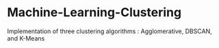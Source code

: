 # Machine-Learning-Clustering
Implementation of three clustering algorithms : Agglomerative, DBSCAN, and K-Means
